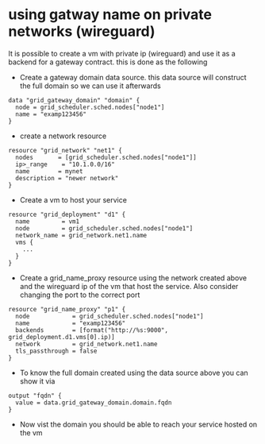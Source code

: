 # using gatway name on private networks (wireguard)

It is possible to create a vm with private ip (wireguard) and use it as a backend for a gateway contract. this is done as the following

- Create a gateway domain data source. this data source will construct the full domain so we can use it afterwards

```
data "grid_gateway_domain" "domain" {
  node = grid_scheduler.sched.nodes["node1"]
  name = "examp123456"
}
```

- create a network resource

```
resource "grid_network" "net1" {
  nodes       = [grid_scheduler.sched.nodes["node1"]]
  ip>_range    = "10.1.0.0/16"
  name        = mynet
  description = "newer network"
}
```

- Create a vm to host your service

```
resource "grid_deployment" "d1" {
  name         = vm1
  node         = grid_scheduler.sched.nodes["node1"]
  network_name = grid_network.net1.name
  vms {
    ...
  }
}
```

- Create a grid_name_proxy resource using the network created above and the wireguard ip of the vm that host the service. Also consider changing the port to the correct port

```
resource "grid_name_proxy" "p1" {
  node            = grid_scheduler.sched.nodes["node1"]
  name            = "examp123456"
  backends        = [format("http://%s:9000", grid_deployment.d1.vms[0].ip)]
  network         = grid_network.net1.name
  tls_passthrough = false
}
```

- To know the full domain created using the data source above you can show it via

```
output "fqdn" {
  value = data.grid_gateway_domain.domain.fqdn
}
```

- Now vist the domain you should be able to reach your service hosted on the vm
